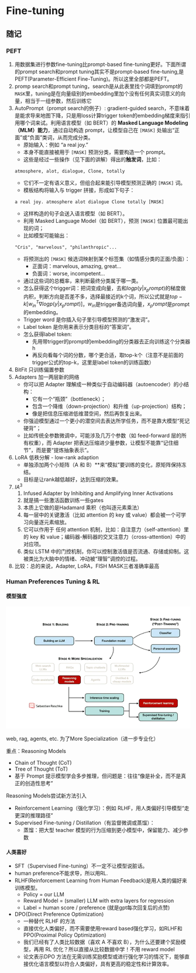 # Fine-tuning

## 随记
### PEFT
1. 用数据集进行参数fine-tuning比prompt-based fine-tuning更好。下面所谓的prompt search和prompt tuning其实不是prompt-based fine-tuning,是PEFT(Parameter-Efficient Fine-Tuning)。所以这里全部都是PEFT。
2. promp search和prompt tuning，search是从此表里找个词填到prompt的`MASK`里，tuning是在向量级别的embedding里加个没有任何真实词意义的向量，相当于一组参数，然后训练它
3. AutoPrompt（prompt search的例子）: gradient-guided search，不意味着是能求导来地图下降，只是用loss计算trigger token的embedding梯度来指引用哪个词来试。利用语言模型（如 BERT）的 **Masked Language Modeling（MLM）能力**，通过自动构造 prompt，让模型自己在 `[MASK]` 处输出“正面”或“负面”类词，从而完成分类。
   * 原始输入：例如 “a real joy.”
   * 本身不能直接被用于 `[MASK]` 预测分类，需要构造一个 prompt。
   * 这些是经过一些操作（见下面的讲解）得出的**触发词**，比如：
    ```
    atmosphere, alot, dialogue, Clone, totally
    ```
   * 它们不一定有语义意义，但组合起来能引导模型预测正确的 `[MASK]` 词。
   * 模板结构将输入与 trigger 拼接，形成如下句子：
    ```
    a real joy. atmosphere alot dialogue Clone totally [MASK]
    ```
   * 这样构造的句子会送入语言模型（如 BERT）。
   * 利用 Masked Language Model（如 BERT），预测 `[MASK]` 位置最可能出现的词；
   * 比如模型可能输出：
    ```
    "Cris", "marvelous", "philanthropic"...
    ```
   * 将预测出的 `[MASK]` 候选词映射到某个标签集（如情感分类的正面/负面）：
     * 正面词：marvelous, amazing, great...
     * 负面词：worse, incompetent...
   * 通过这些词的总概率，来判断最终分类属于哪一类。
   * 怎么获得这个trigger词：把词变成向量，去和$log p(y|x_prompt)$的梯度做内积，判断方向是否差不多，选择最接近的k个词，所以公式就是$top-k[w_{in}^T\nabla log p(y|x_prompt)]$，$w_{in}$是trigger备选词向量，$x_prompt$是prompt的embedding。
   * Trigger word 是你插入句子里引导模型预测的“激发词”。
   * Label token 是你用来表示分类目标的“答案词”。
   * 怎么获得label token: 
     * 先用带trigger的prompt的embedding的分类器去正向训练这个分类器 h
     * 再反向看每个词的分数，哪个更合适，取top-k个（注意不是前面的trigger公式的top-k，这里是label token的训练函数）
4. BitFit 只训练偏置参数
5. Adapters 加一两层新的网络
   * 你可以把 Adapter 理解成一种类似于自动编码器（autoencoder）的小结构：
      * 它有一个“瓶颈”（bottleneck）；
      * 包含一个降维（down-projection）和升维（up-projection）结构；
      * 像是把信息压缩进低维潜空间，然后再恢复出来。
   * 你强迫模型通过一个更小的潜空间去表达所学任务，而不是靠大模型“死记硬背”；
   * 比如传统全参数微调中，可能涉及几万个参数（如 feed-forward 层的所有权重），而 Adapter 把表达压缩进少量参数，让模型不能靠“记住细节”，而是要“提炼抽象表示”。
6. LoRA 低秩分解 - low-rank adaption
   * 单独添加两个小矩阵（A 和 B）**来“模拟”要训练的变化，原矩阵保持冻结。
   * 目标是让rank越低越好，达到压缩的效果。
7. $IA^3$
   1. Infused Adapter by Inhibiting and Amplifying Inner Activations
   2. 就是搞一些激活函数训练一些gates
   3. 本质上它做的是Hadamard 乘积（也叫逐元素乘法）
   4. 每一层中的关键激活（比如 attention 的 key 或 value）都会被一个可学习向量逐元素缩放。
   5. 它可以作用于 任何 attention 机制，比如：自注意力（self-attention）里的 key 和 value；编码器-解码器的交叉注意力（cross-attention）中的对应项。
   6.  类似 LSTM 中的门控机制，你可以控制激活值是否流通、存储或抑制。这被类比为大脑中的情绪、冲动被“理智”调控的过程。
8. 比较：总的来说，Adapter, LoRA，FISH MASK三者准确率最高

### Human Preferences Tuning & RL

#### 模型强度
![OpenAI Blog](_attachments/Fine-tuning/image.png)

web, rag, agents, etc. 为了More Specialization（进一步专业化）

重点：Reasoning Models
* Chain of Thought (CoT)
* Tree of Thought (ToT)
* 基于 Prompt 提示模型学会多步推理，但问题是：往往“像是补全，而不是真正的创造性思考”

Reasoning Models尝试新方法引入
* Reinforcement Learning（强化学习）：例如 RLHF，用人类偏好引导模型“走更深的推理路径”
* Supervised Fine-tuning / Distillation（有监督微调或蒸馏）：
  * 蒸馏：把大型 teacher 模型的行为压缩到更小模型中，保留能力、减少参数

#### 人类喜好

* SFT（Supervised Fine-tuning）不一定不让模型说脏话。
* human preference不能求导，所以用RL.
* RLHF(Reinforcement Learning from Human Feedback)是用人类的偏好来训练模型。
  * Policy = our LLM
  * Reward Model = (smaller) LLM with extra layers for regression
  * Label = human score / preference (就是gpt每次回复后的点赞)
* DPO(Direct Preference Optimization)
  * 一种替代 RLHF 的方法
  * 直接优化人类偏好，而不需要使用reward based强化学习，如RLHF和PPO(Proximal Policy Optimization)
  * 我们已经有了人类比较数据（喜欢 A 不喜欢 B），为什么还要建个奖励模型，再用 RL 优化？所以直接从比较数据中学！不用 reward model
  * 论文表示DPO 方法在无需训练奖励模型或进行强化学习的情况下，能够直接优化语言模型以符合人类偏好，具有更高的稳定性和计算效率。